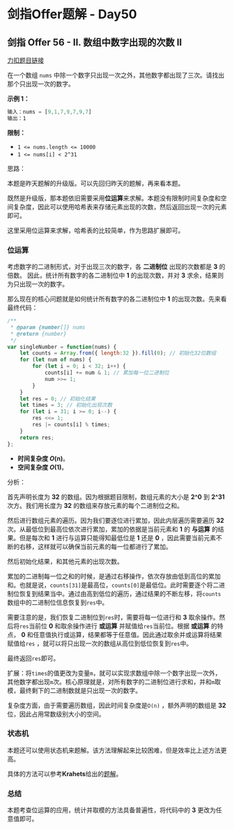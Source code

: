 # **剑指Offer题解 - Day50**

## 剑指 Offer 56 - II. 数组中数字出现的次数 II

[力扣题目链接](https://leetcode-cn.com/leetbook/read/illustration-of-algorithm/9hyq1r/)

在一个数组 `nums` 中除一个数字只出现一次之外，其他数字都出现了三次。请找出那个只出现一次的数字。

**示例 1：**

```jsx
输入：nums = [9,1,7,9,7,9,7]
输出：1
```

**限制：**

- `1 <= nums.length <= 10000`
- `1 <= nums[i] < 2^31`

思路：

本题是昨天题解的升级版。可以先回归昨天的题解，再来看本题。

既然是升级版，那本题依旧需要采用**位运算**来求解。本题没有限制时间复杂度和空间复杂度，因此可以使用哈希表来存储元素出现的次数，然后返回出现一次的元素即可。

这里采用位运算来求解，哈希表的比较简单，作为思路扩展即可。

### 位运算

考虑数字的二进制形式，对于出现三次的数字，各 **二进制位** 出现的次数都是 **3** 的倍数。
因此，统计所有数字的各二进制位中 **1** 的出现次数，并对 **3** 求余，结果则为只出现一次的数字。

那么现在的核心问题就是如何统计所有数字的各二进制位中 **1** 的出现次数。先来看最终代码：

```jsx
/**
 * @param {number[]} nums
 * @return {number}
 */
var singleNumber = function(nums) {
    let counts = Array.from({ length:32 }).fill(0); // 初始化32位数组
    for (let num of nums) {
        for (let i = 0; i < 32; i++) {
            counts[i] += num & 1; // 累加每一位二进制位
            num >>= 1;
        }
    }
    let res = 0; // 初始化结果
    let times = 3; // 初始化出现次数
    for (let i = 31; i >= 0; i--) {
        res <<= 1;
        res |= counts[i] % times;
    }
    return res;
};
```

- **时间复杂度 *O*(n)**。
- **空间复杂度 *O*(1)**。

分析：

首先声明长度为 **32** 的数组。因为根据题目限制，数组元素的大小是 **2^0** 到 **2^31** 次方。我们用长度为 **32** 的数组来存放元素的每个二进制位之和。

然后进行数组元素的遍历。因为我们要逐位进行累加，因此内层遍历需要遍历 **32** 次。从最低位到最高位依次进行累加，累加的依据是当前元素和 **1** 的 **与运算** 的结果。但是每次和 **1** 进行与运算只能得知最低位是 **1** 还是 **0** ，因此需要当前元素不断的右移，这样就可以确保当前元素的每一位都进行了累加。

然后初始化结果，和其他元素的出现次数。

累加的二进制每一位之和的时候，是通过右移操作，依次存放由低到高位的累加和。也就是说，`counts[31]`是最高位，`counts[0]`是最低位。此时需要逐个将二进制位恢复到结果当中。通过由高到低位的遍历，通过结果的不断左移，将`counts`数组中的二进制位信息恢复到`res`中。

需要注意的是，我们恢复二进制位到`res`时，需要将每一位进行和 **3** 取余操作。然后将`res`当前位 **0** 和取余操作进行 **或运算** 并赋值给`res`当前位。根据 **或运算** 的特点， **0** 和任意值执行或运算，结果都等于任意值。因此通过取余并或运算将结果赋值给`res` ，就可以将只出现一次的数组从高位到低位恢复到`res`中。

最终返回`res`即可。

扩展：将`times`的值更改为变量`m`，就可以实现求数组中除一个数字出现一次外，其他数字都出现`m`次。核心原理就是，对所有数字的二进制位进行求和，并和`m`取模，最终剩下的二进制数就是只出现一次的数字。

复杂度方面，由于需要遍历数组，因此时间复杂度是`O(n)` ，额外声明的数组是 **32** 位，因此占用常数级别大小的空间。

### 状态机

本题还可以使用状态机来题解。该方法理解起来比较困难，但是效率比上述方法更高。

具体的方法可以参考**Krahets**给出的[题解](https://leetcode-cn.com/leetbook/read/illustration-of-algorithm/9hctss/)。

### 总结

本题考查位运算的应用，统计并取模的方法具备普遍性，将代码中的 **3** 更改为任意值即可。
